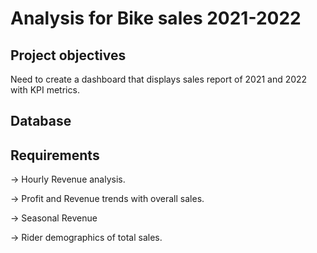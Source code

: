 # Analysis for Bike sales 2021-2022
## Project objectives
 Need to create a dashboard that displays sales report of 2021 and 2022 with KPI metrics.

## Database 

 

## Requirements

  -> Hourly Revenue analysis.
 
  -> Profit and Revenue trends with overall sales.

  -> Seasonal Revenue
 
  -> Rider demographics of total sales.
